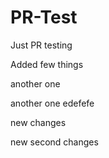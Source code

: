# PR-Test

Just PR testing

Added few things

another one

another one  edefefe

new changes

new second changes
